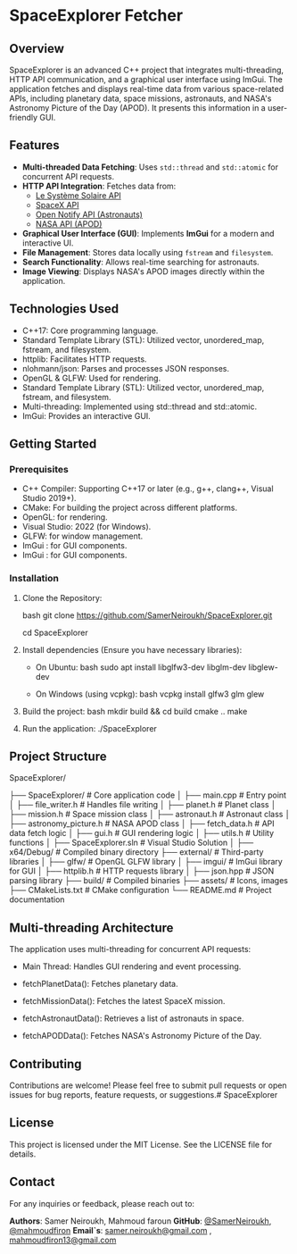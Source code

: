 # SpaceExplorer Fetcher

## Overview

SpaceExplorer is an advanced C++ project that integrates multi-threading, HTTP API communication, and a graphical user interface using ImGui. The application fetches and displays real-time data from various space-related APIs, including planetary data, space missions, astronauts, and NASA's Astronomy Picture of the Day (APOD). It presents this information in a user-friendly GUI.

## Features

- **Multi-threaded Data Fetching**: Uses `std::thread` and `std::atomic` for concurrent API requests.
- **HTTP API Integration**: Fetches data from:
  - [Le Système Solaire API](https://api.le-systeme-solaire.net/)
  - [SpaceX API](https://github.com/r-spacex/SpaceX-API)
  - [Open Notify API (Astronauts)](http://api.open-notify.org/astros.json)
  - [NASA API (APOD)](https://api.nasa.gov/)
- **Graphical User Interface (GUI)**: Implements **ImGui** for a modern and interactive UI.
- **File Management**: Stores data locally using `fstream` and `filesystem`.
- **Search Functionality**: Allows real-time searching for astronauts.
- **Image Viewing**: Displays NASA's APOD images directly within the application.
  
## Technologies Used

* C++17: Core programming language.
* Standard Template Library (STL):  Utilized vector, unordered_map, fstream, and filesystem.
* httplib:  Facilitates HTTP requests.
* nlohmann/json:  Parses and processes JSON responses.
* OpenGL & GLFW: Used for rendering.
* Standard Template Library (STL):  Utilized vector, unordered_map, fstream, and filesystem.
* Multi-threading: Implemented using std::thread and std::atomic.
* ImGui: Provides an interactive GUI.


## Getting Started

### Prerequisites

* C++ Compiler: Supporting C++17 or later (e.g., g++, clang++, Visual Studio 2019+).
* CMake:  For building the project across different platforms.
* OpenGL: for rendering.
* Visual Studio: 2022 (for Windows).
* GLFW: for window management.
* ImGui : for GUI components.
* ImGui : for GUI components.

### Installation

1. Clone the Repository:

   bash
   git clone https://github.com/SamerNeiroukh/SpaceExplorer.git
   
   cd SpaceExplorer
   

3. Install dependencies (Ensure you have necessary libraries):

    * On Ubuntu:
      bash
      sudo apt install libglfw3-dev libglm-dev libglew-dev
      

    * On Windows (using vcpkg):
      bash
      vcpkg install glfw3 glm glew
      
4. Build the project:
    bash
    mkdir build && cd build
    cmake ..
    make 
    

5. Run the application: ./SpaceExplorer

## Project Structure


SpaceExplorer/

├── SpaceExplorer/               # Core application code
│   ├── main.cpp                 # Entry point
│   ├── file_writer.h            # Handles file writing
│   ├── planet.h                 # Planet class
│   ├── mission.h                # Space mission class
│   ├── astronaut.h              # Astronaut class
│   ├── astronomy_picture.h       # NASA APOD class
│   ├── fetch_data.h              # API data fetch logic
│   ├── gui.h                     # GUI rendering logic
│   ├── utils.h                   # Utility functions
│   ├── SpaceExplorer.sln         # Visual Studio Solution
│   ├── x64/Debug/                # Compiled binary directory
├── external/                     # Third-party libraries
│   ├── glfw/                     # OpenGL GLFW library
│   ├── imgui/                    # ImGui library for GUI
│   ├── httplib.h                 # HTTP requests library
│   ├── json.hpp                   # JSON parsing library
├── build/                        # Compiled binaries
├── assets/                       # Icons, images
├── CMakeLists.txt                # CMake configuration
└── README.md                     # Project documentation


## Multi-threading Architecture

The application uses multi-threading for concurrent API requests:

* Main Thread: Handles GUI rendering and event processing.

* fetchPlanetData(): Fetches planetary data.
* fetchMissionData(): Fetches the latest SpaceX mission.
* fetchAstronautData():  Retrieves a list of astronauts in space.
* fetchAPODData():  Fetches NASA's Astronomy Picture of the Day.


## Contributing

Contributions are welcome! Please feel free to submit pull requests or open issues for bug reports, feature requests, or suggestions.# SpaceExplorer

## License

This project is licensed under the MIT License. See the LICENSE file for details.

## Contact

For any inquiries or feedback, please reach out to:

**Authors**: Samer Neiroukh, Mahmoud faroun
**GitHub**: [@SamerNeiroukh](https://github.com/SamerNeiroukh), [@mahmoudfiron](https://github.com/mahmoudfiron)
**Email`s**:  samer.neiroukh@gmail.com , ‫mahmoudfiron13@gmail.com
